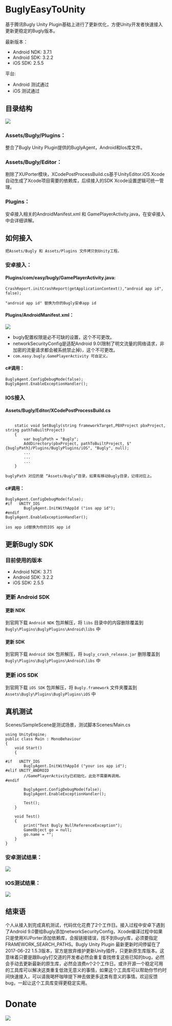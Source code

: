 # BuglyEasyToUnity
基于腾讯Bugly Unity Plugin基础上进行了更新优化，方便Unity开发者快速接入更新更稳定的Bugly版本。

最新版本：
* Android NDK: 3.7.1
* Android SDK: 3.2.2
* iOS SDK: 2.5.5

平台:
* Android 测试通过
* iOS 测试通过

## 目录结构 ##
![](png/desc.png)
### Assets/Bugly/Plugins： ###
整合了Bugly Unity Plugin提供的BuglyAgent，Android和Ios库文件。
### Assets/Bugly/Editor： ###
剔除了XUPorter模块，XCodePostProcessBuild.cs基于UnityEditor.iOS.Xcode自动生成了Xcode项目需要的依赖库，后续接入的SDK Xcode设置逻辑可统一管理。
### Plugins： ###
安卓接入相关的AndroidManifest.xml 和 GamePlayerActivity.java，在安卓接入中会详细讲解。

## 如何接入 ##
`把Assets/Bugly 和 Assets/Plugins 文件拷贝到Unity工程。`

### 安卓接入： ###
#### Plugins/com/easy/bugly/GamePlayerActivity.java: ####
```
CrashReport.initCrashReport(getApplicationContext(),"android app id", false);
```
`"android app id" 替换为你的Bugly安卓app id`

#### Plugins/AndroidManifest.xml： ####
![](png/AndroidManifest.png)

* bugly配置权限是必不可缺的设置，这个不可更改。
* networkSecurityConfig是适配Android 9.0(限制了明文流量的网络请求，非加密的流量请求都会被系统禁止掉)，这个不可更改。
* `com.easy.bugly.GamePlayerActivity 可自定义。`

#### c#调用： ####
```
BuglyAgent.ConfigDebugMode(false);
BuglyAgent.EnableExceptionHandler();
```

### IOS接入 ###
#### Assets/Bugly/Editor/XCodePostProcessBuild.cs ####
```

    static void SetBugly(string frameworkTarget,PBXProject pbxProject, string pathToBuiltProject)
    {
        var buglyPath = "Bugly";
        AddDirectory(pbxProject, pathToBuiltProject, $"{buglyPath}/Plugins/BuglyPlugins/iOS", "Bugly", null);
        ...
        ...
        ...
    }
```
`buglyPath 对应的是 “Assets/Bugly”目录，如果有移动Bugly目录，记得对应上。`

#### c#调用： ####
```
BuglyAgent.ConfigDebugMode(false);
#if   UNITY_IOS
        BuglyAgent.InitWithAppId ("ios app id");
#endif
BuglyAgent.EnableExceptionHandler();
```

`ios app id替换为你的IOS app id`


## 更新Bugly SDK ##

### 目前使用的版本 ###

* Android NDK: 3.7.1
* Android SDK: 3.2.2
* iOS SDK: 2.5.5

### 更新 Android SDK ###

#### 更新 NDK ####

到官网下载 `Android NDK` 包并解压，将 `libs` 目录中的内容删除覆盖到 `Bugly\Plugins\BuglyPlugins\Android\libs` 中

#### 更新 SDK ####

到官网下载 `Android SDK` 包并解压，将 `bugly_crash_release.jar` 删除覆盖到 `Bugly\Plugins\BuglyPlugins\Android\libs` 中

### 更新 iOS SDK ###

到官网下载 `iOS SDK` 包并解压，将 `Bugly.framework` 文件夹覆盖到 `Assets\Bugly\Plugins\BuglyPlugins\iOS` 中

## 真机测试 ##
Scenes/SampleScene是测试场景，测试脚本Scenes/Main.cs
```
using UnityEngine;
public class Main : MonoBehaviour
{
    void Start()
    {

#if   UNITY_IOS
        BuglyAgent.InitWithAppId ("your ios app id");
#elif UNITY_ANDROID
		//GamePlayerActivity已初始化，此处不需要再调用。
#endif

        BuglyAgent.ConfigDebugMode(false);
        BuglyAgent.EnableExceptionHandler();

        Test();
    }

    void Test()
    {
        print("Test Bugly NullReferenceException");
        GameObject go = null;
        go.name = "";
    }
}

```
### 安卓测试结果： ###
![](png/testAndroid.png)

### IOS测试结果： ###
![](png/testIos.png)

## 结束语 ##
个人从接入到完成真机测试，代码优化花费了2个工作日。接入过程中安卓下遇到了Android 9.0要给Bugly添加networkSecurityConfig，Xcode编译过程中如果只是使用XUPorter添加依赖库，会报链接错误，找不到Bugly库，必须要指定FRAMEWORK_SEARCH_PATHS。Bugly Unity Plugin 最新更新时间停留在了2017-06-22 1.5.3版本，官方是放弃维护更新Unity插件，只更新原生库版本。这意味着只要是跟Bugly打交道的开发者必然会重复查找修复这些已知的bug，必然会手动去更新最新的原生库，必然会浪费n个2个工作日。或许开源一个稳定可用的工具库可以解决这类重复低效无意义的事情，如果这个工具库可以帮助你节约时间快速接入，可以请我喝杯咖啡提下神去做更多这类有意义的事情。欢迎反馈bug，一起让这个工具库变得更稳定实用。

# Donate #
![](png/pay.png)
